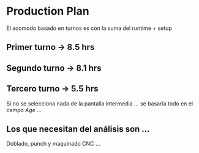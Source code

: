 # Production Plan

El acomodo basado en turnos es con la suma del runtime + setup

## Primer turno -> 8.5 hrs
## Segundo turno -> 8.1 hrs
## Tercero turno -> 5.5 hrs

Si no se selecciona nada de la pantalla intermedia ... se basaría todo en el campo *Age* ...

## Los que necesitan del análisis son ... 
Doblado, punch y maquinado CNC ...
